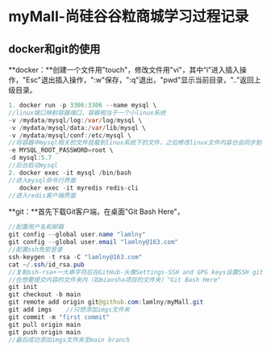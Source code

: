 # myMall-尚硅谷谷粒商城学习过程记录
## docker和git的使用

**docker：**创建一个文件用"touch"，修改文件用"vi"，其中“i”进入插入操作，"Esc"退出插入操作，":w"保存，":q"退出，"pwd"显示当前目录，".."返回上级目录。

```java
1. docker run -p 3306:3306 --name mysql \
//linux端口映射容器端口，容器相当于一个小linux系统
-v /mydata/mysql/log:/var/log/mysql \
-v /mydata/mysql/data:/var/lib/mysql \
-v /mydata/mysql/conf:/etc/mysql \
//将容器中mysql相关的文件挂载到linux系统下的文件，之后修改linux文件内容也会同步到容器中
-e MYSQL_ROOT_PASSWORD=root \
-d mysql:5.7
//后台启动mysql
2. docker exec -it mysql /bin/bash
//进入mysql命令行界面
   docker exec -it myredis redis-cli
//进入redis客户端界面
```



**git：**首先下载Git客户端，在桌面"Git Bash Here"，

```java
//配置用户名和邮箱
git config --global user.name "lamlny"
git config --global user.email "lamlny@163.com"
//配置ssh免密登录
ssh-keygen -t rsa -C "lamlny@163.com"
cat ~/.ssh/id_rsa.pub
//复制ssh-rsa+一大串字符后在GitHub-头像Settings-SSH and GPG keys设置SSH gitKey
//在想要提交内容的文件夹内（如miaosha项目的文件夹）"Git Bash Here"
git init
git checkout -b main
git remote add origin git@github.com:lamlny/myMall.git
git add imgs	//只想添加imgs文件夹
git commit -m "first commit"
git pull origin main
git push origin main
//最后成功添加imgs文件夹至main branch
```


